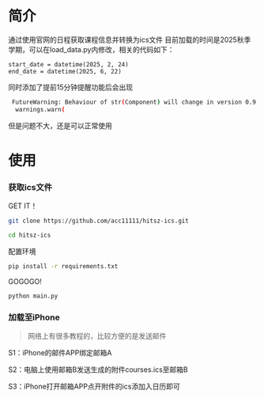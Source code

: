 # 简介
通过使用官网的日程获取课程信息并转换为ics文件
目前加载的时间是2025秋季学期，可以在load_data.py内修改，相关的代码如下：
```
start_date = datetime(2025, 2, 24)
end_date = datetime(2025, 6, 22)
```
同时添加了提前15分钟提醒功能后会出现
```bash
 FutureWarning: Behaviour of str(Component) will change in version 0.9 to only return a short description, NOT the ics representation. Use the explicit Component.serialize() to get the ics representation.
  warnings.warn(
```
但是问题不大，还是可以正常使用
# 使用
### 获取ics文件
GET IT！
```bash
git clone https://github.com/acc11111/hitsz-ics.git
```
```bash
cd hitsz-ics
```
配置环境
```bash
pip install -r requirements.txt
```
GOGOGO!
```
python main.py
```
### 加载至iPhone
>网络上有很多教程的，比较方便的是发送邮件

S1：iPhone的邮件APP绑定邮箱A

S2：电脑上使用邮箱B发送生成的附件courses.ics至邮箱B

S3：iPhone打开邮箱APP点开附件的ics添加入日历即可



